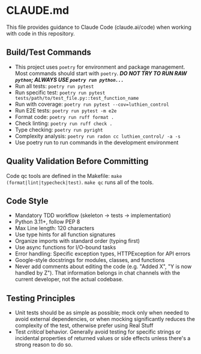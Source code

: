 # CLAUDE.md

This file provides guidance to Claude Code (claude.ai/code) when working with code in this repository.

## Build/Test Commands
- This project uses `poetry` for environment and package management. Most commands should start with `poetry`. ***DO NOT TRY TO RUN RAW `python`; ALWAYS USE `poetry run python...`***
- Run all tests: `poetry run pytest`
- Run specific test: `poetry run pytest tests/path/to/test_file.py::test_function_name`
- Run with coverage: `poetry run pytest --cov=luthien_control`
- Run E2E tests: `poetry run pytest -m e2e`
- Format code: `poetry run ruff format .`
- Check linting: `poetry run ruff check .`
- Type checking: `poetry run pyright`
- Complexity analysis: `poetry run radon cc luthien_control/ -a -s`
- Use poetry run to run commands in the development environment

## Quality Validation Before Committing
Code qc tools are defined in the Makefile: `make (format|lint|typecheck|test)`. `make qc` runs all of the tools.


## Code Style
- Mandatory TDD workflow (skeleton → tests → implementation)
- Python 3.11+, follow PEP 8
- Max Line length: 120 characters
- Use type hints for all function signatures
- Organize imports with standard order (typing first)
- Use async functions for I/O-bound tasks
- Error handling: Specific exception types, HTTPException for API errors
- Google-style docstrings for modules, classes, and functions
- Never add comments about editing the code (e.g. "Added X", "Y is now handled by Z"). That information belongs in chat channels with the current developer, not the actual codebase.

## Testing Principles
- Unit tests should be as simple as possible; mock only when needed to avoid external dependencies, or when mocking significantly reduces the complexity of the test, otherwise prefer using Real Stuff
- Test *critical* behavior. Generally avoid testing for specific strings or incidental properties of returned values or side effects unless there's a strong reason to do so.